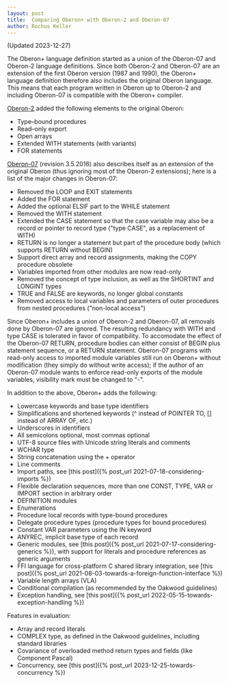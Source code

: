 ```yaml
---
layout: post
title:  Comparing Oberon+ with Oberon-2 and Oberon-07
author: Rochus Keller 
---
```

(Updated 2023-12-27)

The Oberon+ language definition started as a union of the Oberon-07 and Oberon-2 language definitions. Since both Oberon-2 and Oberon-07 are an extension of the first Oberon version (1987 and 1990), the Oberon+ language definition therefore also includes the original Oberon language. This means that each program written in Oberon up to Oberon-2 and including Oberon-07 is compatible with the Oberon+ compiler. 

[Oberon-2](http://www.ssw.uni-linz.ac.at/Research/Papers/Oberon2.pdf) added the following elements to the original Oberon:

- Type–bound procedures
- Read–only export
- Open arrays
- Extended WITH statements (with variants)
- FOR statements

[Oberon-07](http://people.inf.ethz.ch/wirth/Oberon/Oberon07.Report.pdf) (revision 3.5.2016) also describes itself as an extension of the original Oberon (thus ignoring most of the Oberon-2 extensions); here is a list of the major changes in Oberon-07:

- Removed the LOOP and EXIT statements
- Added the FOR statement
- Added the optional ELSIF part to the WHILE statement
- Removed the WITH statement
- Extended the CASE statement so that the case variable may also be a record or pointer to record type ("type CASE", as a replacement of WITH)
- RETURN is no longer a statement but part of the procedure body (which supports RETURN without BEGIN)
- Support direct array and record assignments, making the COPY procedure obsolete 
- Variables imported from other modules are now read-only
- Removed the concept of type inclusion, as well as the SHORTINT and LONGINT types
- TRUE and FALSE are keywords, no longer global constants
- Removed access to local variables and parameters of outer procedures from nested procedures ("non-local access")

Since Oberon+ includes a union of Oberon-2 and Oberon-07, all removals done by Oberon-07 are ignored. The resulting redundancy with WITH and type CASE is tolerated in favor of compatibility. To accomodate the effect of the Oberon-07 RETURN, procedure bodies can either consist of BEGIN plus statement sequence, or a RETURN statement. Oberon-07 programs with read-only access to imported module variables still run on Oberon+ without modification (they simply do without write access); if the author of an Oberon-07 module wants to enforce read-only exports of the module variables, visibility mark must be changed to "-". 

In addition to the above, Oberon+ adds the following:

- Lowercase keywords and base type identifiers
- Simplifications and shortened keywords (^ instead of POINTER TO, [] instead of ARRAY OF, etc.)
- Underscores in identifiers
- All semicolons optional, most commas optional
- UTF-8 source files with Unicode string literals and comments
- WCHAR type
- String concatenation using the + operator
- Line comments
- Import paths, see [this post]({% post_url 2021-07-18-considering-imports %})
- Flexible declaration sequences, more than one CONST, TYPE, VAR or IMPORT section in arbitrary order
- DEFINITION modules
- Enumerations
- Procedure local records with type-bound procedures
- Delegate procedure types (procedure types for bound procedures)
- Constant VAR parameters using the IN keyword
- ANYREC, implicit base type of each record
- Generic modules, see [this post]({% post_url 2021-07-17-considering-generics %}), with support for literals and procedure references as generic arguments
- FFI language for cross-platform C shared library integration, see [this post]({% post_url 2021-08-03-towards-a-foreign-function-interface %})
- Variable length arrays (VLA)
- Conditional compilation (as recommended by the Oakwood guidelines)
- Exception handling, see [this post]({% post_url 2022-05-15-towards-exception-handling %})


Features in evaluation:

- Array and record literals
- COMPLEX type, as defined in the Oakwood guidelines, including standard libraries
- Covariance of overloaded method return types and fields (like Component Pascal)
- Concurrency, see [this post]({% post_url 2023-12-25-towards-concurrency %})



